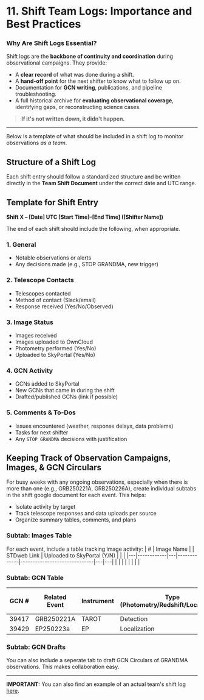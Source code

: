 # 11. Shift Team Logs: Importance and Best Practices

### Why Are Shift Logs Essential?

Shift logs are the **backbone of continuity and coordination** during observational campaigns. They provide:
- A **clear record** of what was done during a shift.
- A **hand-off point** for the next shifter to know what to follow up on.
- Documentation for **GCN writing**, publications, and pipeline troubleshooting.
- A full historical archive for **evaluating observational coverage**, identifying gaps, or reconstructing science cases.

> **If it's not written down, it didn't happen.**
---
Below is a template of what should be included in a shift log to monitor observations *as a team*. 

## Structure of a Shift Log

Each shift entry should follow a standardized structure and be written directly in the **Team Shift Document** under the correct date and UTC range.

## Template for Shift Entry

**Shift X – [Date] UTC [Start Time]–[End Time] ([Shifter Name])**

The end of each shift should include the following, when appropriate. 

### 1. General
- Notable observations or alerts
- Any decisions made (e.g., STOP GRANDMA, new trigger)

### 2. Telescope Contacts
- Telescopes contacted
- Method of contact (Slack/email)
- Response received (Yes/No/Observed)

### 3. Image Status
- Images received
- Images uploaded to OwnCloud 
- Photometry performed (Yes/No)
- Uploaded to SkyPortal (Yes/No)

### 4. GCN Activity
- GCNs added to SkyPortal
- New GCNs that came in during the shift
- Drafted/published GCNs (link if possible)

### 5. Comments & To-Dos
- Issues encountered (weather, response delays, data problems)
- Tasks for next shifter
- Any `STOP GRANDMA` decisions with justification

## Keeping Track of Observation Campaigns, Images, & GCN Circulars 

For busy weeks with any ongoing observations, especially when there is more than one (e.g., GRB250221A, GRB250226A), create individual subtabs in the shift google document for each event. This helps:
- Isolate activity by target
- Track telescope responses and data uploads per source
- Organize summary tables, comments, and plans

### Subtab: Images Table
For each event, include a table tracking image activity:
| # | Image Name |   | STDweb Link | Uploaded to SkyPortal (Y/N) |   |   |
|---|------------|---|-------------|------------------------------|---|---|
|   |            |   |             |                              |   |   |

### Subtab: GCN Table 
| GCN # | Related Event | Instrument | Type (Photometry/Redshift/Localization) | Uploaded to SP (Y/N) |
|-------|----------------|------------|------------------------------------------|------------------------|
| 39417 | GRB250221A     | TAROT      | Detection                                | Y                      |
| 39429 | EP250223a      | EP         | Localization                             | N                      |

### Subtab: GCN Drafts
You can also include a seperate tab to draft GCN Circulars of GRANDMA observations. This makes collaboration easy. 

---
**IMPORTANT:** You can also find an example of an actual team's shift log [here](https://docs.google.com/document/d/11tXXEBVkPFeMdqQbqNmF4IC55_eCqX42GmtsI9qbx-M/edit?usp=sharing). 
